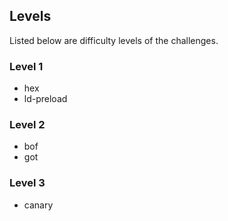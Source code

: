 ## Levels
Listed below are difficulty levels of the challenges.

### Level 1
 * hex
 * ld-preload

### Level 2
 * bof
 * got
 
### Level 3
 * canary
